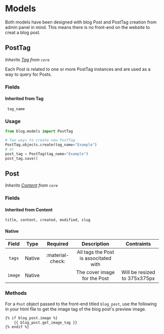 # Models

Both models have been designed with blog Post and PostTag creation from admin panel in mind.
This means there is no front-end on the website to creat a blog post.

## PostTag

*Inherits [Tag](../core/models.md#tag) from `core`*

Each Post is related to one or more PostTag instances and are used as a way to query for Posts.

### Fields

#### Inherited from Tag

```
 tag_name
```

### Usage
```python	
from blog.models import PostTag

# Two ways to create new PostTag
PostTag.objects.create(tag_name="Example")
# or
post_tag = PostTag(tag_name="Example")
post_tag.save()
```

## Post

*Inherits [Content](../core/models.md#content) from `core`*

### Fields

#### Inherited from Content
```python
title, content, created, modified, slug
```
#### Native

| Field | Type | Required | Description| Contraints |
| :---: | :--: | :------: | :--------: | :--------: |
|`tags`| Native | :material-check: | All tags the Post is associtated with ||
|`image`| Native |  | The cover image for the Post | Will be resized to 375x375px |

### Methods

For a `Post` object passed to the front-end titled `blog_post`, use the following in your html file to get the image tag of the blog post's preview image. 

```html
{% if blog_post.image %}
	{{ blog_post.get_image_tag }}
{% endif %}

```


